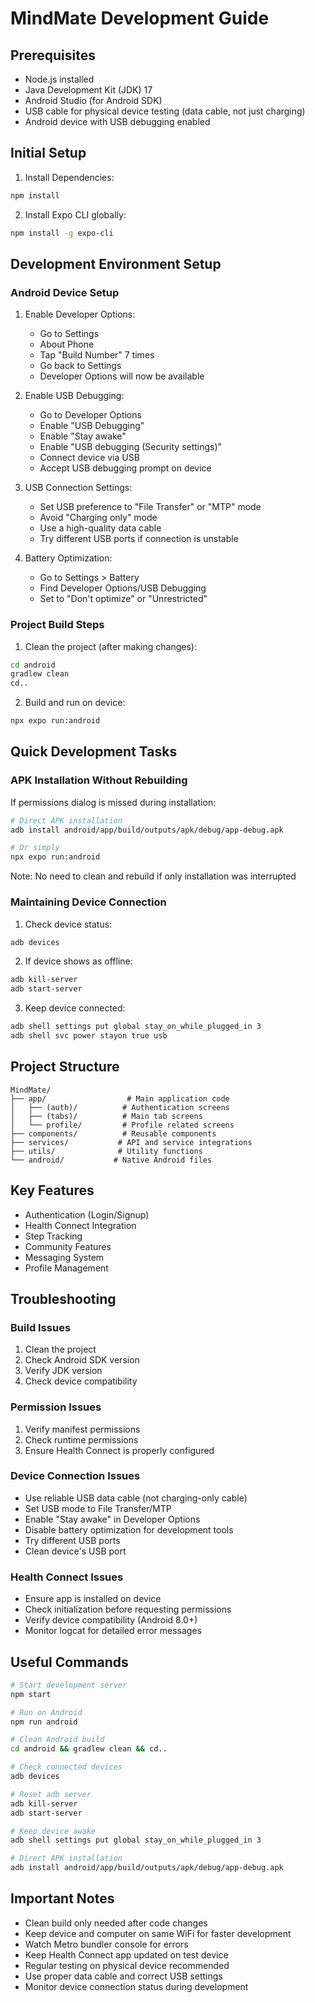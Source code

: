 # MindMate Development Guide

## Prerequisites
- Node.js installed
- Java Development Kit (JDK) 17
- Android Studio (for Android SDK)
- USB cable for physical device testing (data cable, not just charging)
- Android device with USB debugging enabled

## Initial Setup

1. Install Dependencies:
```bash
npm install
```

2. Install Expo CLI globally:
```bash
npm install -g expo-cli
```

## Development Environment Setup

### Android Device Setup
1. Enable Developer Options:
   - Go to Settings
   - About Phone
   - Tap "Build Number" 7 times
   - Go back to Settings
   - Developer Options will now be available

2. Enable USB Debugging:
   - Go to Developer Options
   - Enable "USB Debugging"
   - Enable "Stay awake"
   - Enable "USB debugging (Security settings)"
   - Connect device via USB
   - Accept USB debugging prompt on device

3. USB Connection Settings:
   - Set USB preference to "File Transfer" or "MTP" mode
   - Avoid "Charging only" mode
   - Use a high-quality data cable
   - Try different USB ports if connection is unstable

4. Battery Optimization:
   - Go to Settings > Battery
   - Find Developer Options/USB Debugging
   - Set to "Don't optimize" or "Unrestricted"

### Project Build Steps

1. Clean the project (after making changes):
```bash
cd android
gradlew clean
cd..
```

2. Build and run on device:
```bash
npx expo run:android
```

## Quick Development Tasks

### APK Installation Without Rebuilding
If permissions dialog is missed during installation:
```bash
# Direct APK installation
adb install android/app/build/outputs/apk/debug/app-debug.apk

# Or simply
npx expo run:android
```
Note: No need to clean and rebuild if only installation was interrupted

### Maintaining Device Connection
1. Check device status:
```bash
adb devices
```

2. If device shows as offline:
```bash
adb kill-server
adb start-server
```

3. Keep device connected:
```bash
adb shell settings put global stay_on_while_plugged_in 3
adb shell svc power stayon true usb
```

## Project Structure

```
MindMate/
├── app/                  # Main application code
│   ├── (auth)/          # Authentication screens
│   ├── (tabs)/          # Main tab screens
│   └── profile/         # Profile related screens
├── components/          # Reusable components
├── services/           # API and service integrations
├── utils/              # Utility functions
└── android/           # Native Android files
```

## Key Features
- Authentication (Login/Signup)
- Health Connect Integration
- Step Tracking
- Community Features
- Messaging System
- Profile Management

## Troubleshooting

### Build Issues
1. Clean the project
2. Check Android SDK version
3. Verify JDK version
4. Check device compatibility

### Permission Issues
1. Verify manifest permissions
2. Check runtime permissions
3. Ensure Health Connect is properly configured

### Device Connection Issues
- Use reliable USB data cable (not charging-only cable)
- Set USB mode to File Transfer/MTP
- Enable "Stay awake" in Developer Options
- Disable battery optimization for development tools
- Try different USB ports
- Clean device's USB port

### Health Connect Issues
- Ensure app is installed on device
- Check initialization before requesting permissions
- Verify device compatibility (Android 8.0+)
- Monitor logcat for detailed error messages

## Useful Commands

```bash
# Start development server
npm start

# Run on Android
npm run android

# Clean Android build
cd android && gradlew clean && cd..

# Check connected devices
adb devices

# Reset adb server
adb kill-server
adb start-server

# Keep device awake
adb shell settings put global stay_on_while_plugged_in 3

# Direct APK installation
adb install android/app/build/outputs/apk/debug/app-debug.apk
```

## Important Notes
- Clean build only needed after code changes
- Keep device and computer on same WiFi for faster development
- Watch Metro bundler console for errors
- Keep Health Connect app updated on test device
- Regular testing on physical device recommended
- Use proper data cable and correct USB settings
- Monitor device connection status during development